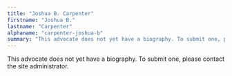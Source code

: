 ```yaml
---
title: "Joshua B. Carpenter"
firstname: "Joshua B."
lastname: "Carpenter"
alphaname: "carpenter-joshua-b"
summary: "This advocate does not yet have a biography. To submit one, please contact the site administrator."
---
```

This advocate does not yet have a biography. To submit one, please contact the site administrator.

